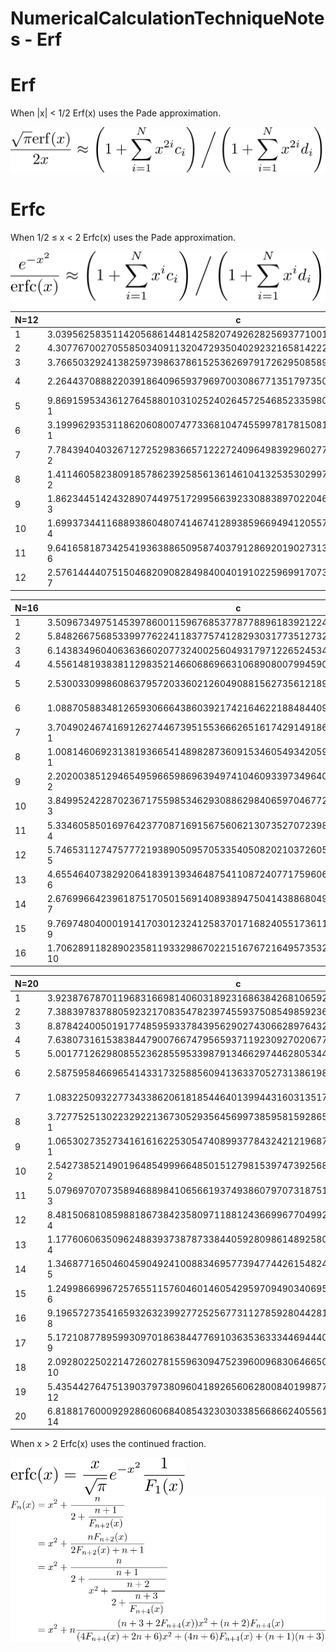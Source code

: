 # NumericalCalculationTechniqueNotes - Erf

# Erf

When |x| &lt; 1/2 Erf(x) uses the Pade approximation.  

![erf1](https://github.com/tk-yoshimura/NumericalCalculationTechniqueNotes/blob/main/Erf/erf1.svg)  

# Erfc

When 1/2 &leq; x &lt; 2 Erfc(x) uses the Pade approximation.  

![erfc1](https://github.com/tk-yoshimura/NumericalCalculationTechniqueNotes/blob/main/Erf/erfc1.svg)  

|N=12|c|d|
|----|----|----|
|1 |3.0395625835114205686144814258207492628256937710011715840102228156e0 |1.9111834164159079947183225226992040911375925123431738703220513722e0  |
|2 |4.3077670027055850340911320472935040292321658142228407396856564242e0 |1.8779879063882839120216229276865378178773828743965880359347704054e0  |
|3 |3.7665032924138259739863786152536269791726295085895829142853374337e0 |1.1930185553071107921479837839238039788098464170208373964038680694e0  |
|4 |2.2644370888220391864096593796970030867713517973503342506641293946e0 |5.3564084602633800993127041734309565256362992341386692675402739860e-1 |
|5 |9.8691595343612764588010310252402645725468523359803863133091754513e-1|1.7662609511868694716062604424125229601612519098544480793403256434e-1 |
|6 |3.1999629353118620608007477336810474559978178150819358084255983006e-1|4.3397824518927029383359809924620695638002543248953049196945131818e-2 |
|7 |7.7843940403267127252983665712227240964983929602773807454521869229e-2|7.9154379007640774561764523757373962435879117491367983408429006645e-3 |
|8 |1.4114605823809185786239258561361461041325353029975201736274784423e-2|1.0480005286523331885691176201060237258622856512247066961911757757e-3 |
|9 |1.8623445142432890744975172995663923308838970220467940152538170160e-3|9.5803761816919554389029915532238356572353659018372289922456120903e-5 |
|10|1.6993734411688938604807414674128938596694941205577966941592683146e-4|5.4397538043922575115718273844181272677539807998455325560502033206e-6 |
|11|9.6416581873425419363886509587403791286920190273136109032150582305e-6|1.4534192337138897211573366755945960301299636576031296404825779573e-7 |
|12|2.5761444407515046820908284984004019102259699170732770124833230425e-7|3.6460350542550512315244858772609569613022651475542491034286947850e-14|

|N=16|c|d|
|----|----|----|
|1 |3.5096734975145397860011596768537787788961839212242888160542331780e0  |2.3812943304190272121050007737322336072080826625662911023660617346e0  |
|2 |5.8482667568533997762241183775741282930317735127327855312928016878e0  |2.8880242989507488528250236086526450029812297871464531924519834719e0  |
|3 |6.1438349604063636602077324002560493179712265245345182043384134942e0  |2.3021933078066146055526191230902494518133149261771179768204364335e0  |
|4 |4.5561481938381129835214660686966310689080079945907217097102625224e0  |1.3316779366941213784136318163922319827020973556272794599230401435e0  |
|5 |2.5300330998608637957203360212604908815627356121895981624607267523e0  |5.8736607897184423271791091312285707347058743064553699231376359737e-1 |
|6 |1.0887058834812659306664386039217421646221884844098641952695408178e0  |2.0303590809654321089071930056703235782826507946329966778454889617e-1 |
|7 |3.7049024674169126274467395155366626516174291491867822117075559765e-1 |5.5816523681152222640478059476444296996012076419851400686997268374e-2 |
|8 |1.0081460692313819366541489828736091534605493420599517239308496154e-1 |1.2274950664062605739615400849182048007758704939918875959382649894e-2 |
|9 |2.2020038512946549596659869639497410460933973496407085800458508952e-2 |2.1560053521046352824062084099756766612998714865430258167307189016e-3 |
|10|3.8499524228702367175598534629308862984065970467729221758989155957e-3 |2.9966377021996571032436531415468376054698491202024502857002652915e-4 |
|11|5.3346058501697642377087169156756062130735270723986172891319156614e-4 |3.2345884420238415960994615591360905206179820679324873686204300146e-5 |
|12|5.7465311274757772193890509570533540508202103726058158609149501161e-5 |2.6238084256796184444944580410507298238482236169343497637857973272e-6 |
|13|4.6554640738292064183913934648754110872407717596063224847366004784e-6 |1.5098522350543644565398208429580741383062269137358465270119918295e-7 |
|14|2.6769966423961875170501569140893894750414388680498034969719072859e-7 |5.5119903129695363809339657006665003981392324845197536598942121673e-9 |
|15|9.7697480400019141703012324125837017168240551736111692491340876932e-9 |9.6267047190614513259676254280318234657027910304793456607244956241e-11|
|16|1.7062891182890235811933298670221516767216495735326442387783323297e-10|1.2454182900075108075543504834683407912923941267707573555471583730e-19|

|N=20|c|d|
|----|----|----|
|1 |3.9238767870119683166981406031892316863842681065923066599067704932e0  |2.7954976199164557428019817000676865146961668479343089462185990498e0  |
|2 |7.3883978378805923217083547823974559375085498592366120125449312827e0  |3.9607770171666115219032115049668564182066015578003140625445676076e0  |
|3 |8.8784240050191774859593378439562902743066289764320141403783723387e0  |3.7131338154894820494927123837979746546325168757002766667205250752e0  |
|4 |7.6380731615383844790076674795659371192309270206779064757669776681e0  |2.5564951017053118280198163042943886824305577649090567211639217555e0  |
|5 |5.0017712629808552362855953398791346629744628053443019914634273643e0  |1.3646471190639503140738172025102663657530505376002725626599450304e0  |
|6 |2.5875958466965414331732588560941363370527313861987861718111771588e0  |5.8312209399065681759054288974372284581614940135386232568847468288e-1 |
|7 |1.0832250932277343386206181854464013994431603135173088646840486086e0  |2.0348795646552448418978515637115186826031175998929941132648100931e-1 |
|8 |3.7277525130223292213673052935645699738595815928656226418487911136e-1 |5.8718841029500152476233290324075603823667256011934381379115137384e-2 |
|9 |1.0653027352734161616225305474089937784324212196876774332587401596e-1 |1.4112209650851526246003147607751786083800699528448615977660918717e-2 |
|10|2.5427385214901964854999664850151279815397473925686954425917653626e-2 |2.8332159950729006129830679100897049506939168984067652678723960449e-3 |
|11|5.0796970707358946889841065661937493860797073187518924607549696809e-3 |4.7475700234949761504236348540590360354605825011273527121639367367e-4 |
|12|8.4815068108598818673842358097118812436699677049923754123186560029e-4 |6.6088875533560113169982129152612079705429610368043316382118680071e-5 |
|13|1.1776060635096248839373878733844059280986148925800359842740781751e-4 |7.5730860964750380654023784466189917897917844353145791190369624538e-6 |
|14|1.3468771650460459049241008834695773947744261548244928658768057616e-5 |7.0377275071735476822343708439840103197937580819968480436301055962e-7 |
|15|1.2499866996725765511576046014605429597094903406952704561143047601e-6 |5.1827097397340071797668811316465732163253616225831725565497529715e-8 |
|16|9.1965727354165932632399277252567731127859280442816661944827631210e-8 |2.9165165885721991434279745958432482344047031181363201182112058789e-9 |
|17|5.1721087789599309701863844776910363536333446944404964062384274068e-9 |1.1805448744395726592441724382972577401515460035569968507368945315e-10|
|18|2.0928022502214726027815596309475239600968306466503259542222168802e-10|3.0666201907561319509392084624735914842983420159061109934774026315e-12|
|19|5.4354427647513903797380960418926560628008401998771800161529906315e-12|3.8471058599506022553556703984641376623079387977965623770523084484e-14|
|20|6.8188176000929286060684085432303033856686624055616918652003189560e-14|2.5662850100320731076613523251785266861535279711266008194843348645e-25|


When x &gt; 2 Erfc(x) uses the continued fraction.  

![erfc2](https://github.com/tk-yoshimura/NumericalCalculationTechniqueNotes/blob/main/Erf/erfc2.svg)  
![erfc3](https://github.com/tk-yoshimura/NumericalCalculationTechniqueNotes/blob/main/Erf/erfc3.svg)  
